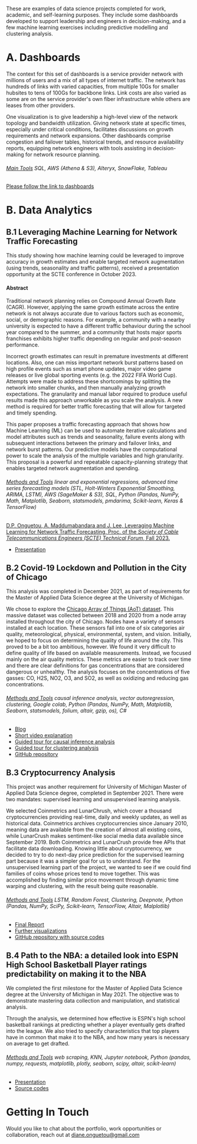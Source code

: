 These are examples of data science projects completed for work, academic, and self-learning purposes. They include some dashboards developed to support leadership and engineers in decision-making, and a few machine learning exercises including predictive modelling and clustering analysis.

<!-- This webpage provides examples of data science projects completed by Diane for work, academic, and self-learning purposes. Those studies encompasses a broad range of skills including: 
- RESEARCH SKILLS: critical thinking; qualitative inquiry; study design (questions, hypothesis, methodology); technical writing; oral presentation to both leadership and technical audiences
- METHODS: web scraping, databases and cloud computing; data wrangling and data manipulation; visualization and dashboarding; statistical analysis; data mining and machine learning for causal inference analysis, network and social media analysis, learning analysis, and NLP
- TOOLSET: SQL and key-value NoSQL; Python programming for data analysis; AWS cloud computing (SageMaker, S3, Athena); SnowFlake; Alteryx; Tableau; Power BI
<br>
-->

# A. Dashboards
The context for this set of dashboards is a service provider network with millions of users and a mix of all types of internet traffic. The network has hundreds of links with varied capacities, from multiple 10Gs for smaller hubsites to tens of 100Gs for backbone links. Link costs are also varied as some are on the service provider's own fiber infrastructure while others are leases from other providers.

One visualization is to give leadership a high-level view of the network topology and bandwidth utilization. Giving network state at specific times, especially under critical conditions, facilitates discussions on growth requirements and network expansions. 
Other dashboards comprise congestion and failover tables, historical trends, and resource availability reports, equipping network engineers with tools assisting in decision-making for network resource planning.
###### <u>Main Tools</u> SQL, AWS (Athena & S3), Alteryx, SnowFlake, Tableau

[Please follow the link to dashboards](https://dianemads.github.io/dashboards/)

<!-- Please click on the title to browse through a few examples of dashboards developed for various audiences including leadership, engineering and operations of an ISP. 
##### Tools: SQL, AWS Athena & S3, Alteryx, SnowFlake, Tableau
<br>
-->

# B. Data Analytics
## B.1 Leveraging Machine Learning for Network Traffic Forecasting
This study showing how machine learning could be leveraged to improve accuracy in growth estimates and enable targeted network augmentation (using trends, seasonality and traffic patterns), received a presentation opportunity at the SCTE conference in October 2023.

#### Abstract
Traditional network planning relies on Compound Annual Growth Rate (CAGR). However, applying the same growth estimate across the entire network is not always accurate due to various factors such as economic, social, or demographic reasons. For example, a community with a nearby university is expected to have a different traffic behaviour during the school year compared to the summer, and a community that hosts major sports franchises exhibits higher traffic depending on regular and post-season performance.

Incorrect growth estimates can result in premature investments at different locations. Also, one can miss important network burst patterns based on high profile events such as smart phone updates, major video game releases or live global sporting events (e.g. the 2022 FIFA World Cup). Attempts were made to address these shortcomings by splitting the network into smaller chunks, and then manually analyzing growth expectations. The granularity and manual labor required to produce useful results made this approach unworkable as you scale the analysis. A new method is required for better traffic forecasting that will allow for targeted and timely spending.

This paper proposes a traffic forecasting approach that shows how Machine Learning (ML) can be used to automate iterative calculations and model attributes such as trends and seasonality, failure events along with subsequent interactions between the primary and failover links, and network burst patterns. Our predictive models have the computational power to scale the analysis of the multiple variables and high granularity. This proposal is a powerful and repeatable capacity-planning strategy that enables targeted network augmentation and spending.

###### <u>Methods and Tools</u> linear and exponential regressions, advanced time series forecasting models (STL, Holt-Winters Exponential Smoothing, ARIMA, LSTM), AWS (SageMaker & S3), SQL, Python (Pandas, NumPy, Math, Matplotlib, Seaborn, statsmodels, pmdarima, Scikit-learn, Keras & TensorFlow)

[D.P. Onguetou, A. Maddumabandara and J. Lee, Leveraging Machine Learning for Network Traffic Forecasting, Proc. of the <em>Society of Cable Telecommunications Engineers (SCTE) Technical Forum</em>, Fall 2023.](https://www.nctatechnicalpapers.com/Paper/2023/3580_Lee_5100_paper)
- <a href="https://github.com/dianeMADS/traffic-forecasting/blob/main/assets/3580_DPO_5100_presentation.pdf">Presentation</a> 

<!-- [github](https://github.com/dianeMADS/traffic-forecasting/tree/main)
-->

## B.2 Covid-19 Lockdown and Pollution in the City of Chicago
This analysis was completed in December 2021, as part of requirements for the Master of Applied Data Science degree at the University of Michigan. 

We chose to explore  the [Chicago Array of Things (AoT) dataset](http://arrayofthings.github.io/). This massive dataset was collected between 2018 and 2020 from a node array installed throughout the city of Chicago. Nodes have a variety of sensors installed at each location. These sensors fall into one of six categories air quality, meteorological, physical, environmental, system, and vision. Initially, we hoped to focus on determining the quality of life around the city. This proved to be a bit too ambitious, however. We found it very difficult to define quality of life based on available measurements. Instead, we focused mainly on the air quality metrics. These metrics are easier to track over time and there are clear definitions for gas concentrations that are considered dangerous or unhealthy. The analysis focuses on the concentrations of five gasses: CO, H2S, NO2, O3, and SO2, as well as oxidizing and reducing gas concentrations.

###### <u>Methods and Tools</u> causal inference analysis, vector autoregression, clustering, Google colab, Python (Pandas, NumPy, Math, Matplotlib, Seaborn, statsmodels, folium, altair, gzip, os), C#

- [Blog](https://dianemads-capstone-streamlitstreamlit-hyz5lm.streamlit.app/)
- [Short video explanation](https://drive.google.com/file/d/13i5_bAYNkdLmUPxKhUNY_RBTNTcorssL/view?usp=sharing)
- [Guided tour for causal inference analysis](https://colab.research.google.com/drive/1d4nclhPZjrF58zoMY0_WiKBNh8j3n16a?usp=sharing)
- [Guided tour for clustering analysis](https://colab.research.google.com/drive/1cOF5HxLqgX7ctv5Kh9x1HmH6RCngOZdk?usp=sharing)
- [GitHub repository](https://github.com/dianeMADS/capstone)

## B.3 Cryptocurrency Analysis
This project was another requirement for University of Michigan Master of Applied Data Science degree, completed in September 2021. There were two mandates: supervised learning and unsupervised learning analysis. 

We selected Coinmetrics and LunarChrush, which cover a thousand cryptocurrencies providing real-time, daily and weekly updates, as well as historical data. Coinmetrics archives cryptocurrencies since January 2010, meaning data are available from the creation of almost all existing coins, while LunarCrush makes sentiment-like social media data available since September 2019. Both Coinmetrics and LunarCrush provide free APIs that facilitate data downloading. Knowing little about cryptocurrency, we decided to try to do next-day price prediction for the supervised learning part because it was a simpler goal for us to understand. For the unsupervised learning part of the project, we wanted to see if we could find families of coins whose prices tend to move together. This was accomplished by finding similar price movement through dynamic time warping and clustering, with the result being quite reasonable.

###### <u>Methods and Tools</u> LSTM, Random Forest, Clustering, Deepnote, Python (Pandas, NumPy, SciPy, Scikit-learn, TensorFlow, Altair, Malplotlib)

- [Final Report](https://github.com/dianeMADS/milestone2/blob/main/report/MADS-milestone2-Onguetou-Nikolsky.pdf)
- [Further visualizations](https://dianemads-milestone2-i4rryagqxtyey26mafg5eb.streamlit.app/)
- [GitHub repository with source codes](https://github.com/dianeMADS/milestone2)

## B.4 Path to the NBA: a detailed look into ESPN High School Basketball Player ratings predictability on making it to the NBA
We completed the first milestone for the Master of Applied Data Science degree at the University of Michigan in May 2021. The objective was to demonstrate mastering data collection and manipulation, and statistical analysis. 

Through the analysis, we determined how effective is ESPN's high school basketball rankings at predicting whether a player eventually gets drafted into the league. We also tried to specify characteristics that top players have in common that make it to the NBA, and how many years is necessary on average to get drafted.

###### <u>Methods and Tools</u> web scraping, KNN, Jupyter notebook, Python (pandas, numpy, requests, matplotlib, plotly, seaborn, scipy, altair, scikit-learn)

- <a href="https://github.com/dianeMADS/milestone1/blob/main/ESPN-to-NBA%20vFinal-1.pdf">Presentation</a>
- [Source codes](https://github.com/dianeMADS/milestone1/blob/main/espn_to_nba_vfinal.ipynb)

# Getting In Touch
Would you like to chat about the portfolio, work opportunities or collaboration, reach out at diane.onguetou@gmail.com 

[//]: # (# D. Self-Learning)
[//]: # (D.1 Data Manipulation)
